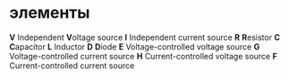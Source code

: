 # элементы

**V** Independent **V**oltage source
**I** Independent current source
**R** **R**esistor
**C** **C**apacitor
**L** Inductor
**D** **D**iode
**E** Voltage-controlled voltage source
**G** Voltage-controlled current source
**H** Current-controlled voltage source
**F** Current-controlled current source
